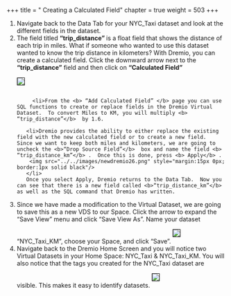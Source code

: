 +++
title = " Creating a Calculated Field"
chapter = true
weight = 503
+++

<div style="text-align: left">
 <ol>
       <li>Navigate back to the Data Tab for your NYC_Taxi dataset and look at the different fields in the dataset.  
</li>
     <li>The field titled <b> “trip_distance” </b> is a float field that shows the distance of each trip in miles.  What if someone who wanted to use this dataset wanted to know the trip distance in kilometers?  With Dremio, you can create a calculated field.  Click the downward arrow next to the <b>“trip_distance”</b> field and then click on <b>“Calculated Field”</b>

</li>
        <img src="../../images/newdremio25.png" style="margin:15px 0px; border:1px solid black"/>
       
        
         <li>From the <b> “Add Calculated Field” </b> page you can use SQL functions to create or replace fields in the Dremio Virtual Dataset.  To convert Miles to KM, you will multiply <b> “trip_distance”</b>  by 1.6.  
 </li>
 
       <li>Dremio provides the ability to either replace the existing field with the new calculated field or to create a new field.  Since we want to keep both miles and kilometers, we are going to uncheck the <b>“Drop Source Field”</b>  box and name the field <b> “trip_distance_km”</b> .  Once this is done, press <b> Apply</b> . 
        <img src="../../images/newdremio26.png" style="margin:15px 0px; border:1px solid black"/>
       </li>
       Once you select Apply, Dremio returns to the Data Tab.  Now you can see that there is a new field called <b>“trip_distance_km”</b> as well as the SQL command that Dremio has written. 
<li> Since we have made a modification to the Virtual Dataset, we are going to save this as a new VDS to our Space. Click the arrow to expand the “Save View” menu and click “Save View As”. Name your dataset “NYC_Taxi_KM”, choose your Space, and click “Save”.
 <img src="../../images/newdremio27.png" style="margin:15px 0px; border:1px solid black"/>
  </li>
<li>
Navigate back to the Dremio Home Screen and you will notice two Virtual Datasets in your Home Space: NYC_Taxi & NYC_Taxi_KM.  You will also notice that the tags you created for the NYC_Taxi dataset are visible.  This makes it easy to identify datasets.  
<img src="../../images/newdremio28.png" style="margin:15px 0px; border:1px solid black"/>
</li>
    </ol>
</div>
